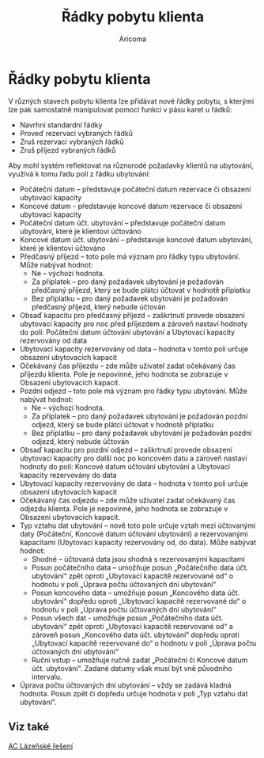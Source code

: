 ﻿---
    title: "Řádky pobytu klienta"
    author: Aricoma
    ms.date: 04/30/2018
    ms.topic: article
    ms.prod: dynamics-nav-2017
    ms.contentlocale: cs-cz
    ms.lasthandoff: 04/30/2018
---

# Řádky pobytu klienta

V různých stavech pobytu klienta lze přidávat nové řádky pobytu, s kterými lze pak samostatně manipulovat pomocí funkcí v pásu karet u řádků:
-	Navrhni standardní řádky
-	Proveď rezervaci vybraných řádků
-	Zruš rezervaci vybraných řádků
-	Zruš příjezd vybraných řádků

Aby mohl systém reflektovat na různorodé požadavky klientů na ubytování, využívá k tomu řadu polí z řádku ubytování:
-	Počáteční datum – představuje počáteční datum rezervace či obsazení ubytovací kapacity
-	Koncové datum - představuje koncové datum rezervace či obsazení ubytovací kapacity
-	Počáteční datum účt. ubytování – představuje počáteční datum ubytování, které je klientovi účtováno
-	Koncové datum účt. ubytování – představuje koncové datum ubytování, které je klientovi účtováno
-	Předčasný příjezd – toto pole má význam pro řádky typu ubytování. Může nabývat hodnot:
	- 	Ne – výchozí hodnota. 
	- 	Za příplatek – pro daný požadavek ubytování je požadován předčasný příjezd, který se bude plátci účtovat v hodnotě příplatku
	- 	Bez příplatku – pro daný požadavek ubytování je požadován předčasný příjezd, který nebude účtován
-	Obsaď kapacitu pro předčasný příjezd – zaškrtnutí provede obsazení ubytovací kapacity pro noc před příjezdem a zároveň nastaví hodnoty do polí: Počáteční datum účtování ubytování a Ubytovací kapacity rezervovány od data
-	Ubytovací kapacity rezervovány od data – hodnota v tomto poli určuje obsazení ubytovacích kapacit
-	Očekávaný čas příjezdu – zde může uživatel zadat očekávaný čas příjezdu klienta. Pole je nepovinné, jeho hodnota se zobrazuje v Obsazení ubytovacích kapacit.
-	Pozdní odjezd – toto pole má význam pro řádky typu ubytování. Může nabývat hodnot:
	- 	Ne – výchozí hodnota. 
	- 	Za příplatek – pro daný požadavek ubytování je požadován pozdní odjezd, který se bude plátci účtovat v hodnotě příplatku
	- 	Bez příplatku – pro daný požadavek ubytování je požadován pozdní odjezd, který nebude účtován
-	Obsaď kapacitu pro pozdní odjezd – zaškrtnutí provede obsazení ubytovací kapacity pro další noc po koncovém datu a zároveň nastaví hodnoty do polí: Koncové datum účtování ubytování a Ubytovací kapacity rezervovány do data
-	Ubytovací kapacity rezervovány do data – hodnota v tomto poli určuje obsazení ubytovacích kapacit
-	Očekávaný čas odjezdu – zde může uživatel zadat očekávaný čas odjezdu klienta. Pole je nepovinné, jeho hodnota se zobrazuje v Obsazení ubytovacích kapacit.
-	Typ vztahu dat ubytování – nově toto pole určuje vztah mezi účtovanými daty (Počáteční, Koncové datum účtování ubytování) a rezervovanými kapacitami (Ubytovací kapacity rezervovány od, do data). Může nabývat hodnot:
	- 	Shodné – účtovaná data jsou shodná s rezervovanými kapacitami
	- 	Posun počátečního data – umožňuje posun „Počátečního data účt. ubytování“ zpět oproti „Ubytovací kapacitě rezervované od“ o hodnotu v poli „Úprava počtu účtovaných dní ubytování“
	- 	Posun koncového data – umožňuje posun „Koncového data účt. ubytování“ dopředu oproti „Ubytovací kapacitě rezervované do“ o hodnotu v poli „Úprava počtu účtovaných dní ubytování“
	- 	Posun všech dat - umožňuje posun „Počátečního data účt. ubytování“ zpět oproti „Ubytovací kapacitě rezervované od“ a zároveň posun „Koncového data účt. ubytování“ dopředu oproti „Ubytovací kapacitě rezervované do“ o hodnotu v poli „Úprava počtu účtovaných dní ubytování“
	- 	Ruční vstup – umožňuje ručně zadat „Počáteční či Koncové datum účt. ubytování“. Zadané datumy však musí být vně původního intervalu.
-	Úprava počtu účtovaných dní ubytování – vždy se zadává kladná hodnota. Posun zpět či dopředu určuje hodnota v poli „Typ vztahu dat ubytování“. 



## <a name="see-also"></a>Viz také
[AC Lázeňské řešení](spa-solution.md)